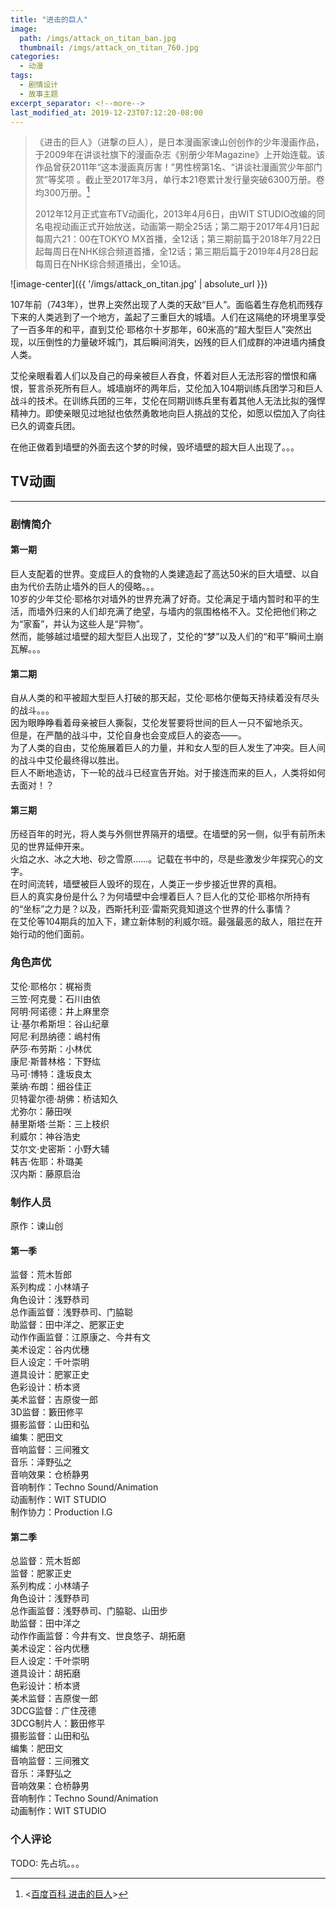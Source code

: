 ```yaml
---
title: "进击的巨人"
image: 
  path: /imgs/attack_on_titan_ban.jpg
  thumbnail: /imgs/attack_on_titan_760.jpg
categories:
  - 动漫
tags:
  - 剧情设计
  - 故事主题
excerpt_separator: <!--more-->
last_modified_at: 2019-12-23T07:12:20-08:00
---
```

> 《进击的巨人》（进撃の巨人），是日本漫画家谏山创创作的少年漫画作品，于2009年在讲谈社旗下的漫画杂志《别册少年Magazine》上开始连载。该作品曾获2011年“这本漫画真厉害！”男性榜第1名、“讲谈社漫画赏少年部门赏”等奖项 。截止至2017年3月，单行本21卷累计发行量突破6300万册。卷均300万册。[^1]
> 
> 2012年12月正式宣布TV动画化，2013年4月6日，由WIT STUDIO改编的同名电视动画正式开始放送，动画第一期全25话；第二期于2017年4月1日起每周六21：00在TOKYO MX首播，全12话；第三期前篇于2018年7月22日起每周日在NHK综合频道首播，全12话；第三期后篇于2019年4月28日起每周日在NHK综合频道播出，全10话。
<!--more-->

[^1]: <[百度百科 进击的巨人](https://baike.baidu.com/item/%E8%BF%9B%E5%87%BB%E7%9A%84%E5%B7%A8%E4%BA%BA/65641?fr=aladdin)>

![image-center]({{ '/imgs/attack_on_titan.jpg' | absolute_url }})

107年前（743年），世界上突然出现了人类的天敌“巨人”。面临着生存危机而残存下来的人类逃到了一个地方，盖起了三重巨大的城墙。人们在这隔绝的环境里享受了一百多年的和平，直到艾伦·耶格尔十岁那年，60米高的“超大型巨人”突然出现，以压倒性的力量破坏城门，其后瞬间消失，凶残的巨人们成群的冲进墙内捕食人类。

艾伦亲眼看着人们以及自己的母亲被巨人吞食，怀着对巨人无法形容的憎恨和痛恨，誓言杀死所有巨人。城墙崩坏的两年后，艾伦加入104期训练兵团学习和巨人战斗的技术。在训练兵团的三年，艾伦在同期训练兵里有着其他人无法比拟的强悍精神力。即使亲眼见过地狱也依然勇敢地向巨人挑战的艾伦，如愿以偿加入了向往已久的调查兵团。

在他正做着到墙壁的外面去这个梦的时候，毁坏墙壁的超大巨人出现了。。。

## TV动画
-------------
### 剧情简介
#### 第一期
巨人支配着的世界。变成巨人的食物的人类建造起了高达50米的巨大墙壁、以自由为代价去防止墙外的巨人的侵略。。。<br>
10岁的少年艾伦·耶格尔对墙外的世界充满了好奇。艾伦满足于墙内暂时和平的生活，而墙外归来的人们却充满了绝望，与墙内的氛围格格不入。艾伦把他们称之为“家畜”，并认为这些人是“异物”。<br>
然而，能够越过墙壁的超大型巨人出现了，艾伦的“梦”以及人们的“和平”瞬间土崩瓦解。。。<br>

#### 第二期
自从人类的和平被超大型巨人打破的那天起，艾伦·耶格尔便每天持续着没有尽头的战斗。。。<br>
因为眼睁睁看着母亲被巨人撕裂，艾伦发誓要将世间的巨人一只不留地杀灭。<br>
但是，在严酷的战斗中，艾伦自身也会变成巨人的姿态——。<br>
为了人类的自由，艾伦施展着巨人的力量，并和女人型的巨人发生了冲突。巨人间的战斗中艾伦最终得以胜出。<br>
巨人不断地造访，下一轮的战斗已经宣告开始。对于接连而来的巨人，人类将如何去面对！？<br>

#### 第三期
历经百年的时光，将人类与外侧世界隔开的墙壁。在墙壁的另一侧，似乎有前所未见的世界延伸开来。<br>
火焰之水、冰之大地、砂之雪原……。记载在书中的，尽是些激发少年探究心的文字。<br>
在时间流转，墙壁被巨人毁坏的现在，人类正一步步接近世界的真相。<br>
巨人的真实身份是什么？为何墙壁中会埋着巨人？巨人化的艾伦·耶格尔所持有的“坐标”之力是？以及，西斯托利亚·雷斯究竟知道这个世界的什么事情？<br>
在艾伦等104期兵的加入下，建立新体制的利威尔班。最强最恶的敌人，阻拦在开始行动的他们面前。<br>

### 角色声优
艾伦·耶格尔：梶裕贵<br>
三笠·阿克曼：石川由依<br>
阿明·阿诺德：井上麻里奈<br>
让·基尔希斯坦：谷山纪章<br>
阿尼·利昂纳德：嶋村侑<br>
萨莎·布劳斯：小林优<br>
康尼·斯普林格：下野纮<br>
马可·博特：逢坂良太<br>
莱纳·布朗：细谷佳正<br>
贝特霍尔德·胡佛：桥诘知久<br>
尤弥尔：藤田咲<br>
赫里斯塔·兰斯：三上枝织<br>
利威尔：神谷浩史<br>
艾尔文·史密斯：小野大辅<br>
韩吉·佐耶：朴璐美<br>
汉内斯：藤原启治<br>

### 制作人员
原作：谏山创

#### 第一季
监督：荒木哲郎<br>
系列构成：小林靖子<br>
角色设计：浅野恭司<br>
总作画监督：浅野恭司、门脇聪<br>
助监督：田中洋之、肥冢正史<br>
动作作画监督：江原康之、今井有文<br>
美术设定：谷内优穗<br>
巨人设定：千叶崇明<br>
道具设计：肥冢正史<br>
色彩设计：桥本贤<br>
美术监督：吉原俊一郎<br>
3D监督：籔田修平<br>
摄影监督：山田和弘<br>
编集：肥田文<br>
音响监督：三间雅文<br>
音乐：泽野弘之<br>
音响效果：仓桥静男<br>
音响制作：Techno Sound/Animation<br>
动画制作：WIT STUDIO<br>
制作协力：Production I.G <br>

#### 第二季
总监督：荒木哲郎<br>
监督：肥冢正史<br>
系列构成：小林靖子<br>
角色设计：浅野恭司<br>
总作画监督：浅野恭司、门脇聪、山田步<br>
助监督：田中洋之<br>
动作作画监督：今井有文、世良悠子、胡拓磨<br>
美术设定：谷内优穗<br>
巨人设定：千叶崇明<br>
道具设计：胡拓磨<br>
色彩设计：桥本贤<br>
美术监督：吉原俊一郎<br>
3DCG监督：广住茂德<br>
3DCG制片人：籔田修平<br>
摄影监督：山田和弘<br>
编集：肥田文<br>
音响监督：三间雅文<br>
音乐：泽野弘之<br>
音响效果：仓桥静男<br>
音响制作：Techno Sound/Animation<br>
动画制作：WIT STUDIO <br>

### 个人评论
TODO: 先占坑。。。

